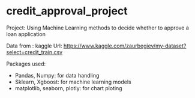 # credit_approval_project

Project: Using Machine Learning methods to decide whether to approve a loan application

Data from : kaggle
Url: https://www.kaggle.com/zaurbegiev/my-dataset?select=credit_train.csv

Packages used:
- Pandas, Numpy: for data handling
- Sklearn, Xgboost: for machine learning models
- matplotlib, seaborn, plotly: for chart ploting
